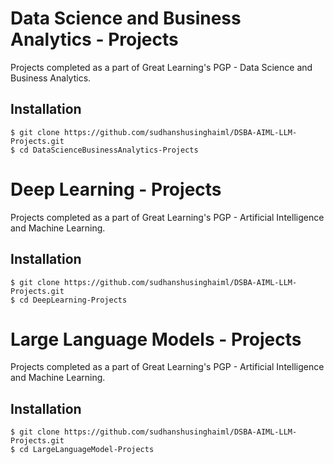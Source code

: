 # Data Science and Business Analytics - Projects
Projects completed as a part of Great Learning's PGP - Data Science and Business Analytics.

## Installation
```
$ git clone https://github.com/sudhanshusinghaiml/DSBA-AIML-LLM-Projects.git
$ cd DataScienceBusinessAnalytics-Projects
```

# Deep Learning - Projects

Projects completed as a part of Great Learning's PGP - Artificial Intelligence and Machine Learning.

## Installation
```
$ git clone https://github.com/sudhanshusinghaiml/DSBA-AIML-LLM-Projects.git
$ cd DeepLearning-Projects
```

# Large Language Models - Projects

Projects completed as a part of Great Learning's PGP - Artificial Intelligence and Machine Learning.

## Installation
```
$ git clone https://github.com/sudhanshusinghaiml/DSBA-AIML-LLM-Projects.git
$ cd LargeLanguageModel-Projects
```
